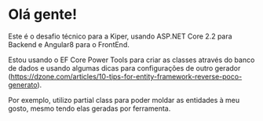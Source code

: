 # Olá gente!

Este é o desafio técnico para a Kiper, usando ASP.NET Core 2.2 para Backend e Angular8 para o FrontEnd.

Estou usando o EF Core Power Tools para criar as classes através do banco de dados e usando algumas dicas para configurações de outro gerador (https://dzone.com/articles/10-tips-for-entity-framework-reverse-poco-generato).

Por exemplo, utilizo partial class para poder moldar as entidades à meu gosto, mesmo tendo elas geradas por ferramenta.
